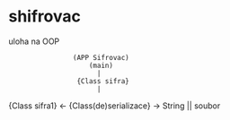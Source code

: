 # shifrovac
uloha na OOP

                    (APP Sifrovac)
                        (main)
                          |
                     {Class sifra}
                          |           
{Class sifra1} <- {Class(de)serializace} -> String || soubor
                                          
